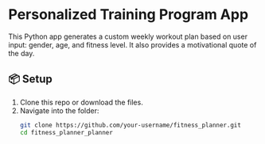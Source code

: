 # Personalized Training Program App

This Python app generates a custom weekly workout plan based on user input: gender, age, and fitness level. It also provides a motivational quote of the day.

## 📦 Setup

1. Clone this repo or download the files.
2. Navigate into the folder:
   ```bash
   git clone https://github.com/your-username/fitness_planner.git
   cd fitness_planner_planner
